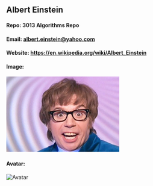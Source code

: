 ## Albert Einstein
#### Repo: 3013 Algorithms Repo
#### Email: albert.einstein@yahoo.com
#### Website: https://en.wikipedia.org/wiki/Albert_Einstein
#### Image:

<img src="powers.jpg" width="300">

#### Avatar:
![Avatar](https://cs.msutexas.edu/~griffin/zcloud/zcloud-files/einstein_avatar.png)
